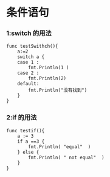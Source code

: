 # 条件语句

### 1:switch 的用法

```
func testSwithch(){
    a:=2
    switch a {
    case 1 :
        fmt.Println(1 )
    case 2 :
        fmt.Println(2)
    default:
        fmt.Println("没有找到")
    }
}
```

### 2:if 的用法

```
func testif(){
    a := 3
    if a ==3 {
        fmt.Println( "equal"  )
    } else {
        fmt.Println( " not equal"  )
    }
}
```